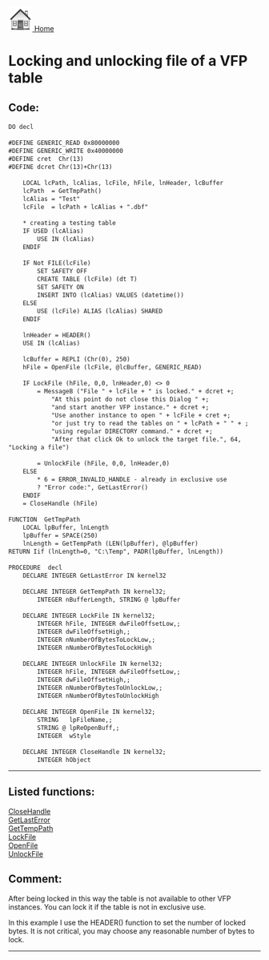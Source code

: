 [<img src="../images/home.png"> Home ](https://github.com/VFPX/Win32API)  

# Locking and unlocking file of a VFP table

## Code:
```foxpro  
DO decl

#DEFINE GENERIC_READ 0x80000000
#DEFINE GENERIC_WRITE 0x40000000
#DEFINE cret  Chr(13)
#DEFINE dcret Chr(13)+Chr(13)

	LOCAL lcPath, lcAlias, lcFile, hFile, lnHeader, lcBuffer
	lcPath  = GetTmpPath()
	lcAlias = "Test"
	lcFile  = lcPath + lcAlias + ".dbf"

	* creating a testing table
	IF USED (lcAlias)
		USE IN (lcAlias)
	ENDIF

	IF Not FILE(lcFile)
		SET SAFETY OFF
		CREATE TABLE (lcFile) (dt T)
		SET SAFETY ON
		INSERT INTO (lcAlias) VALUES (datetime())
	ELSE
		USE (lcFile) ALIAS (lcAlias) SHARED
	ENDIF

	lnHeader = HEADER()
	USE IN (lcAlias)

	lcBuffer = REPLI (Chr(0), 250)
	hFile = OpenFile (lcFile, @lcBuffer, GENERIC_READ)

	IF LockFile (hFile, 0,0, lnHeader,0) <> 0
		= MessageB ("File " + lcFile + " is locked." + dcret +;
			"At this point do not close this Dialog " +;
			"and start another VFP instance." + dcret +;
			"Use another instance to open " + lcFile + cret +;
			"or just try to read the tables on " + lcPath + " " + ;
			"using regular DIRECTORY command." + dcret +;
			"After that click Ok to unlock the target file.", 64, "Locking a file")

		= UnlockFile (hFile, 0,0, lnHeader,0)
	ELSE
		* 6 = ERROR_INVALID_HANDLE - already in exclusive use
		? "Error code:", GetLastError()
	ENDIF
	= CloseHandle (hFile)

FUNCTION  GetTmpPath
	LOCAL lpBuffer, lnLength
	lpBuffer = SPACE(250)
	lnLength = GetTempPath (LEN(lpBuffer), @lpBuffer)
RETURN Iif (lnLength=0, "C:\Temp", PADR(lpBuffer, lnLength))

PROCEDURE  decl
	DECLARE INTEGER GetLastError IN kernel32

	DECLARE INTEGER GetTempPath IN kernel32;
		INTEGER nBufferLength, STRING @ lpBuffer

	DECLARE INTEGER LockFile IN kernel32;
		INTEGER hFile, INTEGER dwFileOffsetLow,;
		INTEGER dwFileOffsetHigh,;
		INTEGER nNumberOfBytesToLockLow,;
		INTEGER nNumberOfBytesToLockHigh

	DECLARE INTEGER UnlockFile IN kernel32;
		INTEGER hFile, INTEGER dwFileOffsetLow,;
		INTEGER dwFileOffsetHigh,;
		INTEGER nNumberOfBytesToUnlockLow,;
		INTEGER nNumberOfBytesToUnlockHigh

	DECLARE INTEGER OpenFile IN kernel32;
		STRING   lpFileName,;
		STRING @ lpReOpenBuff,;
		INTEGER  wStyle

	DECLARE INTEGER CloseHandle IN kernel32;
		INTEGER hObject  
```  
***  


## Listed functions:
[CloseHandle](../libraries/kernel32/CloseHandle.md)  
[GetLastError](../libraries/kernel32/GetLastError.md)  
[GetTempPath](../libraries/kernel32/GetTempPath.md)  
[LockFile](../libraries/kernel32/LockFile.md)  
[OpenFile](../libraries/kernel32/OpenFile.md)  
[UnlockFile](../libraries/kernel32/UnlockFile.md)  

## Comment:
After being locked in this way the table is not available to other VFP instances. You can lock it if the table is not in exclusive use.  
  
In this example I use the HEADER() function to set the number of locked bytes. It is not critical, you may choose any reasonable number of bytes to lock.  
  
***  

